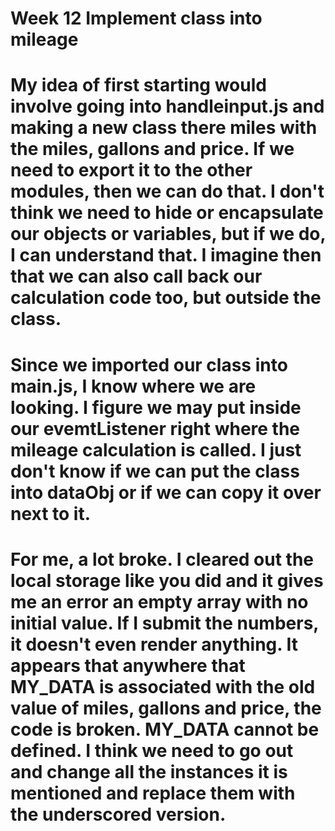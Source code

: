 # Week 12 Implement class into mileage

# My idea of first starting would involve going into handleinput.js and making a new class there miles with the miles, gallons and price. If we need to export it to the other modules, then we can do that. I don't think we need to hide or encapsulate our objects or variables, but if we do, I can understand that. I imagine then that we can also call back our calculation code too, but outside the class.

# Since we imported our class into main.js, I know where we are looking. I figure we may put inside our evemtListener right where the mileage calculation is called. I just don't know if we can put the class into dataObj or if we can copy it over next to it.

# For me, a lot broke. I cleared out the local storage like you did and it gives me an error an empty array with no initial value. If I submit the numbers, it doesn't even render anything. It appears that anywhere that MY_DATA is associated with the old value of miles, gallons and price, the code is broken. MY_DATA cannot be defined. I think we need to go out and change all the instances it is mentioned and replace them with the underscored version.